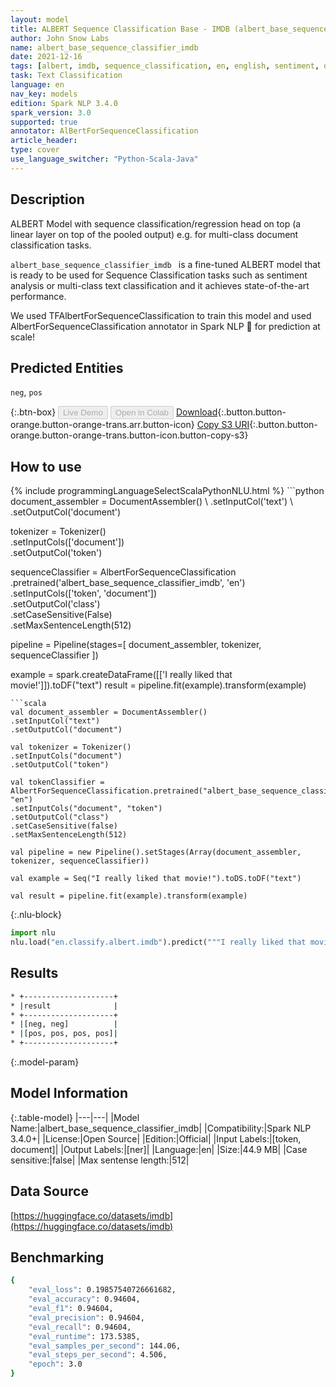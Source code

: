 ```yaml
---
layout: model
title: ALBERT Sequence Classification Base - IMDB (albert_base_sequence_classifier_imdb)
author: John Snow Labs
name: albert_base_sequence_classifier_imdb
date: 2021-12-16
tags: [albert, imdb, sequence_classification, en, english, sentiment, open_source]
task: Text Classification
language: en
nav_key: models
edition: Spark NLP 3.4.0
spark_version: 3.0
supported: true
annotator: AlBertForSequenceClassification
article_header:
type: cover
use_language_switcher: "Python-Scala-Java"
---
```


## Description

ALBERT Model with sequence classification/regression head on top (a linear layer on top of the pooled output) e.g. for multi-class document classification tasks.

`albert_base_sequence_classifier_imdb ` is a fine-tuned ALBERT model that is ready to be used for Sequence Classification tasks such as sentiment analysis or multi-class text classification and it achieves state-of-the-art performance. 

We used TFAlbertForSequenceClassification to train this model and used AlbertForSequenceClassification annotator in Spark NLP 🚀 for prediction at scale!

## Predicted Entities

`neg`, `pos`

{:.btn-box}
<button class="button button-orange" disabled>Live Demo</button>
<button class="button button-orange" disabled>Open in Colab</button>
[Download](https://s3.amazonaws.com/auxdata.johnsnowlabs.com/public/models/albert_base_sequence_classifier_imdb_en_3.4.0_3.0_1639652560396.zip){:.button.button-orange.button-orange-trans.arr.button-icon}
[Copy S3 URI](s3://auxdata.johnsnowlabs.com/public/models/albert_base_sequence_classifier_imdb_en_3.4.0_3.0_1639652560396.zip){:.button.button-orange.button-orange-trans.button-icon.button-copy-s3}

## How to use



<div class="tabs-box" markdown="1">
{% include programmingLanguageSelectScalaPythonNLU.html %}
```python
document_assembler = DocumentAssembler() \
.setInputCol('text') \
.setOutputCol('document')

tokenizer = Tokenizer() \
.setInputCols(['document']) \
.setOutputCol('token')

sequenceClassifier = AlbertForSequenceClassification \
.pretrained('albert_base_sequence_classifier_imdb', 'en') \
.setInputCols(['token', 'document']) \
.setOutputCol('class') \
.setCaseSensitive(False) \
.setMaxSentenceLength(512)

pipeline = Pipeline(stages=[
document_assembler,
tokenizer,
sequenceClassifier
])

example = spark.createDataFrame([['I really liked that movie!']]).toDF("text")
result = pipeline.fit(example).transform(example)
```
```scala
val document_assembler = DocumentAssembler()
.setInputCol("text")
.setOutputCol("document")

val tokenizer = Tokenizer()
.setInputCols("document")
.setOutputCol("token")

val tokenClassifier = AlbertForSequenceClassification.pretrained("albert_base_sequence_classifier_imdb", "en")
.setInputCols("document", "token")
.setOutputCol("class")
.setCaseSensitive(false)
.setMaxSentenceLength(512)

val pipeline = new Pipeline().setStages(Array(document_assembler, tokenizer, sequenceClassifier))

val example = Seq("I really liked that movie!").toDS.toDF("text")

val result = pipeline.fit(example).transform(example)
```


{:.nlu-block}
```python
import nlu
nlu.load("en.classify.albert.imdb").predict("""I really liked that movie!""")
```

</div>

## Results

```bash
* +--------------------+
* |result              |
* +--------------------+
* |[neg, neg]          |
* |[pos, pos, pos, pos]|
* +--------------------+
```

{:.model-param}
## Model Information

{:.table-model}
|---|---|
|Model Name:|albert_base_sequence_classifier_imdb|
|Compatibility:|Spark NLP 3.4.0+|
|License:|Open Source|
|Edition:|Official|
|Input Labels:|[token, document]|
|Output Labels:|[ner]|
|Language:|en|
|Size:|44.9 MB|
|Case sensitive:|false|
|Max sentense length:|512|

## Data Source

[https://huggingface.co/datasets/imdb](https://huggingface.co/datasets/imdb)

## Benchmarking

```bash
{
	"eval_loss": 0.19857540726661682,
	"eval_accuracy": 0.94604,
	"eval_f1": 0.94604,
	"eval_precision": 0.94604,
	"eval_recall": 0.94604,
	"eval_runtime": 173.5385,
	"eval_samples_per_second": 144.06,
	"eval_steps_per_second": 4.506,
	"epoch": 3.0
}
```